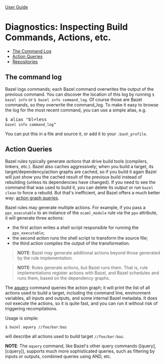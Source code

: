 [User Guide](index.md)

# Diagnostics: Inspecting Build Commands, Actions, etc.

* [The Command Log](#command_log)
* [Action Queries](#aquery)
* [Repositories](#repos)

## The command log

Bazel logs commands; each Bazel command overwrites the output of the
previous command. You can discover the location of this log by running
`$ bazel info` or `$ bazel info command_log`. Of course those are
Bazel commands, so they overwrite the command_log. To make it easy to
browse the log for the most recent command, you can use a simple
alias, e.g. <pre>$ alias "bl=less `bazel info command_log`"</pre> You
can put this in a file and source it, or add it to your
`.bash_profile`.

## <a name="aquery">Action Queries</a>

Bazel rules typically generate _actions_ that drive build tools
(compilers, linkers, etc.). Bazel also caches aggressively; when you
build a target, its target/dependency/action graphs are cached, so if
you build it again Bazel will just show you the cached result of the
previous build instead of rebuilding (unless its dependencies have
changed). If you need to see the command that was used to build it,
you can delete its output or run `bazel clean` to force a rebuild. But
that's inefficient, and Bazel offers a much better way: [action graph
queries](https://blog.bazel.build/2019/02/15/introducing-aquery.html).

Bazel rules may generate multiple actions. For example, if you pass a
`ppx_executable` to an instance of the `ocaml_module` rule via the
`ppx` attribute, it will generate three actions:

* the first action writes a shell script responsible for running the `ppx_executable`;
* the second action runs the shell script to transform the source file;
* the third action compiles the output of the transformation.

>    **NOTE**: Bazel may generate additional actions beyond those
>    generated by the rule implementation.

>    **NOTE**: Rules generate actions, but Bazel runs them. That is,
>    rule implementations register actions with Bazel, and Bazel
>    schedules and runs them, based on the dependency graphs.

The [aquery](https://docs.bazel.build/versions/master/aquery.html)
command queries the action graph; it will print the list of all
actions used to build a target, including the command line,
environment variables, all inputs and outputs, and some internal
Bazel metadata. It does _not_ execute the actions, so it is quite
fast, and you can run it without risk of triggering recompilations.

Usage is simple:

```
$ bazel aquery //foo/bar:baz
```

will describe all actions used to build target `//foo/bar:baz`.


**NOTE**: The `aquery` command, like Bazel's other query commands ([query],
[cquery]), supports much more sophisticated queries, such as filtering
by inputs or outputs, combined queries using AND, etc.


